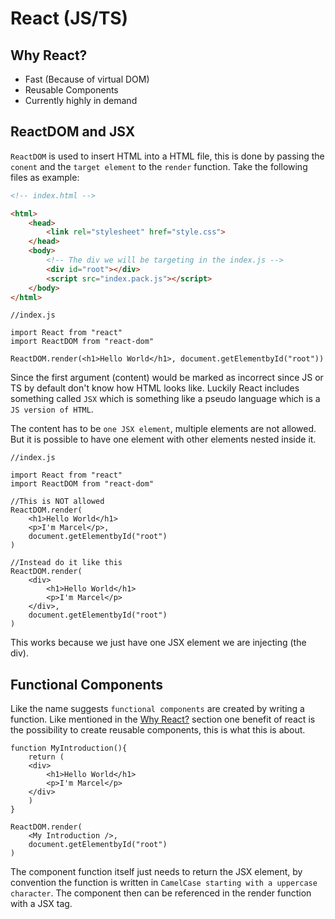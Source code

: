 # React (JS/TS)

## Why React?
- Fast (Because of virtual DOM)
- Reusable Components
- Currently highly in demand

## ReactDOM and JSX
`ReactDOM` is used to insert HTML into a HTML file,
this is done by passing the `conent` and the `target element` 
to the `render` function. Take the following files as example:

```HTML
<!-- index.html -->

<html>
    <head>
        <link rel="stylesheet" href="style.css">
    </head>
    <body>
        <!-- The div we will be targeting in the index.js -->
        <div id="root"></div>
        <script src="index.pack.js"></script>
    </body>
</html>
```

```JS
//index.js

import React from "react"
import ReactDOM from "react-dom"

ReactDOM.render(<h1>Hello World</h1>, document.getElementbyId("root"))
```

Since the first argument (content) would be marked as incorrect since JS or TS by
default don't know how HTML looks like.
Luckily React includes something called `JSX` which is something like a pseudo
language which is a `JS version of HTML`.

The content has to be `one JSX element`, multiple elements are not allowed.
But it is possible to have one element with other elements nested inside it. 

```JS
//index.js

import React from "react"
import ReactDOM from "react-dom"

//This is NOT allowed
ReactDOM.render(
    <h1>Hello World</h1>
    <p>I'm Marcel</p>, 
    document.getElementbyId("root")
)

//Instead do it like this
ReactDOM.render(
    <div>
        <h1>Hello World</h1>
        <p>I'm Marcel</p>
    </div>,
    document.getElementbyId("root")
)
```

This works because we just have one JSX element we are injecting (the div).

## Functional Components
Like the name suggests `functional components` are created by writing a function.
Like mentioned in the [Why React?](#why-react) section one benefit of react is
the possibility to create reusable components, this is what this is about.

```JS
function MyIntroduction(){
    return (
    <div>
        <h1>Hello World</h1>
        <p>I'm Marcel</p>
    </div>
    )
}

ReactDOM.render(
    <My Introduction />,
    document.getElementbyId("root")
)
```

The component function itself just needs to return the JSX element,
by convention the function is written in `CamelCase starting with a uppercase
character`.
The component then can be referenced in the render function with a JSX tag.